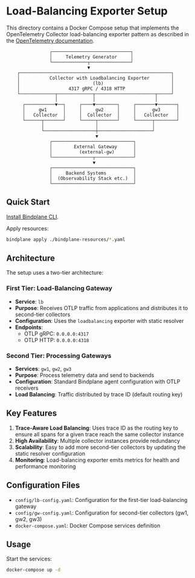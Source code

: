 # Load-Balancing Exporter Setup

This directory contains a Docker Compose setup that implements the OpenTelemetry Collector load-balancing exporter pattern as described in the [OpenTelemetry documentation](https://opentelemetry.io/docs/collector/deployment/gateway/#load-balancing-exporter).

                    ┌─────────────────────────────┐
                    │     Telemetry Generator     │
                    └─────────────┬───────────────┘
                                  ▼
        ┌────────────────────────────────────────────────────────┐
        │           Collector with Loadbalancing Exporter        │
        │                           (lb)                         │
        │                  4317 gRPC / 4318 HTTP                 │
        └─────────────┬─────────────┬──────────────────────┬─────┘
                      │             │                      │
          ┌───────────▼──┐     ┌────▼────────┐     ┌───────▼───────┐
          │     gw1      │     │     gw2     │     │      gw3      │
          │   Collector  │     │  Collector  │     │   Collector   │
          └──────┬───────┘     └─────┬───────┘     └──────┬────────┘
                 │                   │                    │
                 └───────────────────┼────────────────────┘
                                     ▼
                    ┌──────────────────────────────┐
                    │        External Gateway      │
                    │          (external-gw)       │
                    └───────────────┬──────────────┘
                                    ▼
                    ┌──────────────────────────────┐
                    │     Backend Systems          │
                    │  (Observability Stack etc.)  │
                    └──────────────────────────────┘

## Quick Start

[Install Bindplane CLI](https://bindplane.com/docs/advanced-setup/cli/installation).

Apply resources:

```bash
bindplane apply ./bindplane-resources/*.yaml
```

## Architecture

The setup uses a two-tier architecture:

### First Tier: Load-Balancing Gateway
- **Service**: `lb`
- **Purpose**: Receives OTLP traffic from applications and distributes it to second-tier collectors
- **Configuration**: Uses the `loadbalancing` exporter with static resolver
- **Endpoints**: 
  - OTLP gRPC: `0.0.0.0:4317`
  - OTLP HTTP: `0.0.0.0:4318`

### Second Tier: Processing Gateways
- **Services**: `gw1`, `gw2`, `gw3`
- **Purpose**: Process telemetry data and send to backends
- **Configuration**: Standard Bindplane agent configuration with OTLP receivers
- **Load Balancing**: Traffic distributed by trace ID (default routing key)

## Key Features

1. **Trace-Aware Load Balancing**: Uses trace ID as the routing key to ensure all spans for a given trace reach the same collector instance
2. **High Availability**: Multiple collector instances provide redundancy
3. **Scalability**: Easy to add more second-tier collectors by updating the static resolver configuration
4. **Monitoring**: Load-balancing exporter emits metrics for health and performance monitoring

## Configuration Files

- `config/lb-config.yaml`: Configuration for the first-tier load-balancing gateway
- `config/gw-config.yaml`: Configuration for second-tier collectors (gw1, gw2, gw3)
- `docker-compose.yaml`: Docker Compose services definition

## Usage

Start the services:

```bash
docker-compose up -d
```

